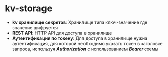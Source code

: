 # kv-storage

- **kv хранилище секретов**: Хранилище типа ключ-значение где значение шифруется
- **REST API**: HTTP API для доступа в хранилище
- **Аутентификация по токену**: Для доступа в хранилище нужна аутентификация,
для которой необходимо указать токен в заголовке запроса, используя ***Authorization*** с использованием ***Bearer <token>*** cхемы
